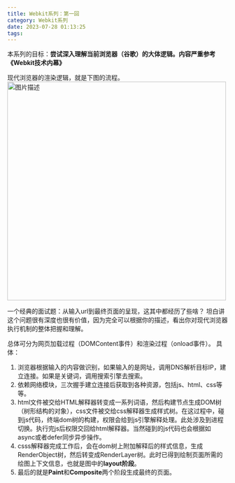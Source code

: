```yaml
---
title: Webkit系列：第一回
category: Webkit系列
date: 2023-07-28 01:13:25
tags:
---
```

本系列的目标：**尝试深入理解当前浏览器（谷歌）的大体逻辑。内容严重参考《Webkit技术内幕》**

现代浏览器的渲染逻辑，就是下图的流程。
<img src="/img/layout.jpeg" alt="图片描述" width="500">


一个经典的面试题：从输入url到最终页面的呈现，这其中都经历了些啥？
坦白讲这个问题很有深度也很有价值，因为完全可以根据你的描述，看出你对现代浏览器执行机制的整体把握和理解。

总体可分为网页加载过程（DOMContent事件）和渲染过程（onload事件）。
具体：
1. 浏览器根据输入的内容做识别，如果输入的是网址，调用DNS解析目标IP，建立连接。如果是关键词，调用搜索引擎去搜索。
2. 依赖网络模块，三次握手建立连接后获取到各种资源，包括js、html、css等等。
3. html文件被交给HTML解释器转变成一系列词语，然后构建节点生成DOM树（树形结构的对象），css文件被交给css解释器生成样式树。在这过程中，碰到js代码，终端dom树的构建，权限会给到js引擎解释处理。此处涉及到进程切换。执行完js后权限交回给html解释器。当然碰到的js代码也会根据如async或者defer同步异步操作。
4. csss解释器完成工作后，会在dom树上附加解释后的样式信息，生成RenderObject树，然后转变成RenderLayer树。此时已得到绘制页面所需的绘图上下文信息，也就是图中的**layout阶段**。
5. 最后的就是**Paint**和**Composite**两个阶段生成最终的页面。